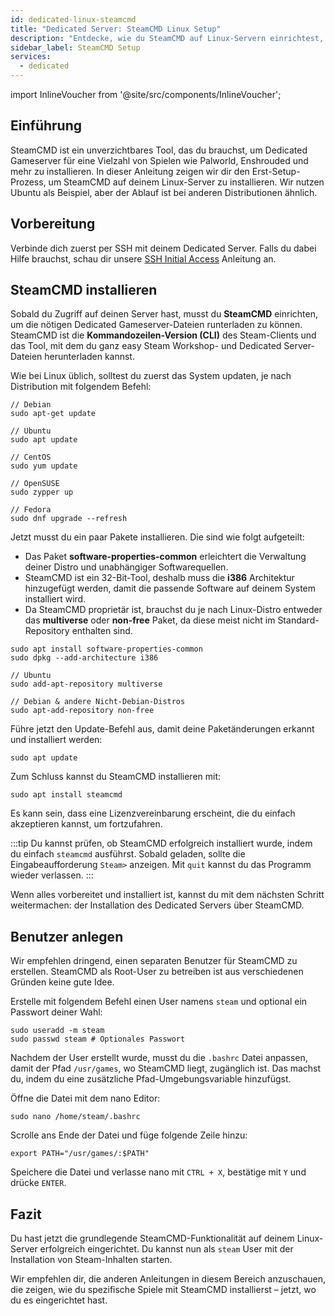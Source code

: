 ```yaml
---
id: dedicated-linux-steamcmd
title: "Dedicated Server: SteamCMD Linux Setup"
description: "Entdecke, wie du SteamCMD auf Linux-Servern einrichtest, um Dedicated Gameserver effizient zu installieren → Jetzt mehr erfahren"
sidebar_label: SteamCMD Setup
services:
  - dedicated
---
```


import InlineVoucher from '@site/src/components/InlineVoucher';

## Einführung

SteamCMD ist ein unverzichtbares Tool, das du brauchst, um Dedicated Gameserver für eine Vielzahl von Spielen wie Palworld, Enshrouded und mehr zu installieren. In dieser Anleitung zeigen wir dir den Erst-Setup-Prozess, um SteamCMD auf deinem Linux-Server zu installieren. Wir nutzen Ubuntu als Beispiel, aber der Ablauf ist bei anderen Distributionen ähnlich.

<InlineVoucher />

## Vorbereitung

Verbinde dich zuerst per SSH mit deinem Dedicated Server. Falls du dabei Hilfe brauchst, schau dir unsere [SSH Initial Access](vserver-linux-ssh.md) Anleitung an.

## SteamCMD installieren

Sobald du Zugriff auf deinen Server hast, musst du **SteamCMD** einrichten, um die nötigen Dedicated Gameserver-Dateien runterladen zu können. SteamCMD ist die **Kommandozeilen-Version (CLI)** des Steam-Clients und das Tool, mit dem du ganz easy Steam Workshop- und Dedicated Server-Dateien herunterladen kannst.

Wie bei Linux üblich, solltest du zuerst das System updaten, je nach Distribution mit folgendem Befehl:

```
// Debian
sudo apt-get update

// Ubuntu
sudo apt update

// CentOS
sudo yum update

// OpenSUSE
sudo zypper up

// Fedora
sudo dnf upgrade --refresh
```

Jetzt musst du ein paar Pakete installieren. Die sind wie folgt aufgeteilt:

- Das Paket **software-properties-common** erleichtert die Verwaltung deiner Distro und unabhängiger Softwarequellen.
- SteamCMD ist ein 32-Bit-Tool, deshalb muss die **i386** Architektur hinzugefügt werden, damit die passende Software auf deinem System installiert wird.
- Da SteamCMD proprietär ist, brauchst du je nach Linux-Distro entweder das **multiverse** oder **non-free** Paket, da diese meist nicht im Standard-Repository enthalten sind.

```
sudo apt install software-properties-common
sudo dpkg --add-architecture i386

// Ubuntu
sudo add-apt-repository multiverse

// Debian & andere Nicht-Debian-Distros
sudo apt-add-repository non-free
```

Führe jetzt den Update-Befehl aus, damit deine Paketänderungen erkannt und installiert werden:

```
sudo apt update
```

Zum Schluss kannst du SteamCMD installieren mit:

```
sudo apt install steamcmd
```

Es kann sein, dass eine Lizenzvereinbarung erscheint, die du einfach akzeptieren kannst, um fortzufahren.

:::tip
Du kannst prüfen, ob SteamCMD erfolgreich installiert wurde, indem du einfach `steamcmd` ausführst. Sobald geladen, sollte die Eingabeaufforderung `Steam>` anzeigen. Mit `quit` kannst du das Programm wieder verlassen.
:::

Wenn alles vorbereitet und installiert ist, kannst du mit dem nächsten Schritt weitermachen: der Installation des Dedicated Servers über SteamCMD.

## Benutzer anlegen

Wir empfehlen dringend, einen separaten Benutzer für SteamCMD zu erstellen. SteamCMD als Root-User zu betreiben ist aus verschiedenen Gründen keine gute Idee.

Erstelle mit folgendem Befehl einen User namens `steam` und optional ein Passwort deiner Wahl:

```
sudo useradd -m steam
sudo passwd steam # Optionales Passwort
```

Nachdem der User erstellt wurde, musst du die `.bashrc` Datei anpassen, damit der Pfad `/usr/games`, wo SteamCMD liegt, zugänglich ist. Das machst du, indem du eine zusätzliche Pfad-Umgebungsvariable hinzufügst.

Öffne die Datei mit dem nano Editor:

```
sudo nano /home/steam/.bashrc
```

Scrolle ans Ende der Datei und füge folgende Zeile hinzu:

```
export PATH="/usr/games/:$PATH"
```

Speichere die Datei und verlasse nano mit `CTRL + X`, bestätige mit `Y` und drücke `ENTER`.

## Fazit

Du hast jetzt die grundlegende SteamCMD-Funktionalität auf deinem Linux-Server erfolgreich eingerichtet. Du kannst nun als `steam` User mit der Installation von Steam-Inhalten starten.

Wir empfehlen dir, die anderen Anleitungen in diesem Bereich anzuschauen, die zeigen, wie du spezifische Spiele mit SteamCMD installierst – jetzt, wo du es eingerichtet hast.

<InlineVoucher />